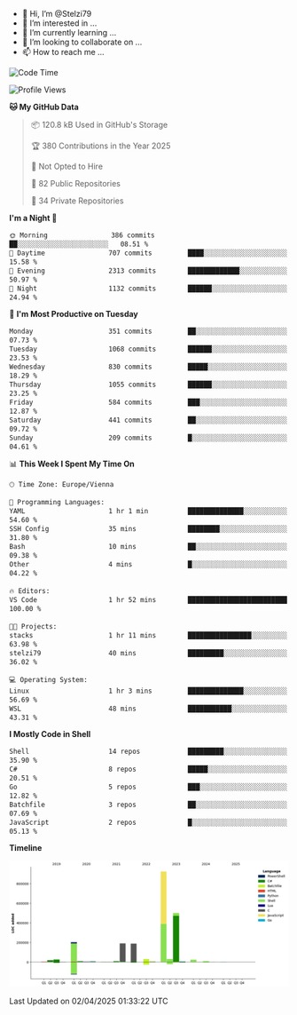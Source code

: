 - 👋 Hi, I’m @Stelzi79
- 👀 I’m interested in ...
- 🌱 I’m currently learning ...
- 💞️ I’m looking to collaborate on ...
- 📫 How to reach me ...

<!--START_SECTION:waka-->
![Code Time](http://img.shields.io/badge/Code%20Time-1%2C135%20hrs%209%20mins-blue)

![Profile Views](http://img.shields.io/badge/Profile%20Views-0-blue)

**🐱 My GitHub Data** 

> 📦 120.8 kB Used in GitHub's Storage 
 > 
> 🏆 380 Contributions in the Year 2025
 > 
> 🚫 Not Opted to Hire
 > 
> 📜 82 Public Repositories 
 > 
> 🔑 34 Private Repositories 
 > 
**I'm a Night 🦉** 

```text
🌞 Morning                386 commits         ██░░░░░░░░░░░░░░░░░░░░░░░   08.51 % 
🌆 Daytime                707 commits         ████░░░░░░░░░░░░░░░░░░░░░   15.58 % 
🌃 Evening                2313 commits        █████████████░░░░░░░░░░░░   50.97 % 
🌙 Night                  1132 commits        ██████░░░░░░░░░░░░░░░░░░░   24.94 % 
```
📅 **I'm Most Productive on Tuesday** 

```text
Monday                   351 commits         ██░░░░░░░░░░░░░░░░░░░░░░░   07.73 % 
Tuesday                  1068 commits        ██████░░░░░░░░░░░░░░░░░░░   23.53 % 
Wednesday                830 commits         █████░░░░░░░░░░░░░░░░░░░░   18.29 % 
Thursday                 1055 commits        ██████░░░░░░░░░░░░░░░░░░░   23.25 % 
Friday                   584 commits         ███░░░░░░░░░░░░░░░░░░░░░░   12.87 % 
Saturday                 441 commits         ██░░░░░░░░░░░░░░░░░░░░░░░   09.72 % 
Sunday                   209 commits         █░░░░░░░░░░░░░░░░░░░░░░░░   04.61 % 
```


📊 **This Week I Spent My Time On** 

```text
🕑︎ Time Zone: Europe/Vienna

💬 Programming Languages: 
YAML                     1 hr 1 min          ██████████████░░░░░░░░░░░   54.60 % 
SSH Config               35 mins             ████████░░░░░░░░░░░░░░░░░   31.80 % 
Bash                     10 mins             ██░░░░░░░░░░░░░░░░░░░░░░░   09.38 % 
Other                    4 mins              █░░░░░░░░░░░░░░░░░░░░░░░░   04.22 % 

🔥 Editors: 
VS Code                  1 hr 52 mins        █████████████████████████   100.00 % 

🐱‍💻 Projects: 
stacks                   1 hr 11 mins        ████████████████░░░░░░░░░   63.98 % 
stelzi79                 40 mins             █████████░░░░░░░░░░░░░░░░   36.02 % 

💻 Operating System: 
Linux                    1 hr 3 mins         ██████████████░░░░░░░░░░░   56.69 % 
WSL                      48 mins             ███████████░░░░░░░░░░░░░░   43.31 % 
```

**I Mostly Code in Shell** 

```text
Shell                    14 repos            █████████░░░░░░░░░░░░░░░░   35.90 % 
C#                       8 repos             █████░░░░░░░░░░░░░░░░░░░░   20.51 % 
Go                       5 repos             ███░░░░░░░░░░░░░░░░░░░░░░   12.82 % 
Batchfile                3 repos             ██░░░░░░░░░░░░░░░░░░░░░░░   07.69 % 
JavaScript               2 repos             █░░░░░░░░░░░░░░░░░░░░░░░░   05.13 % 
```



**Timeline**

![Lines of Code chart](https://raw.githubusercontent.com/Stelzi79/Stelzi79/main/assets/bar_graph.png)


 Last Updated on 02/04/2025 01:33:22 UTC
<!--END_SECTION:waka-->

<!---
Stelzi79/Stelzi79 is a ✨ special ✨ repository because its `README.md` (this file) appears on your GitHub profile.
You can click the Preview link to take a look at your changes.
--->
